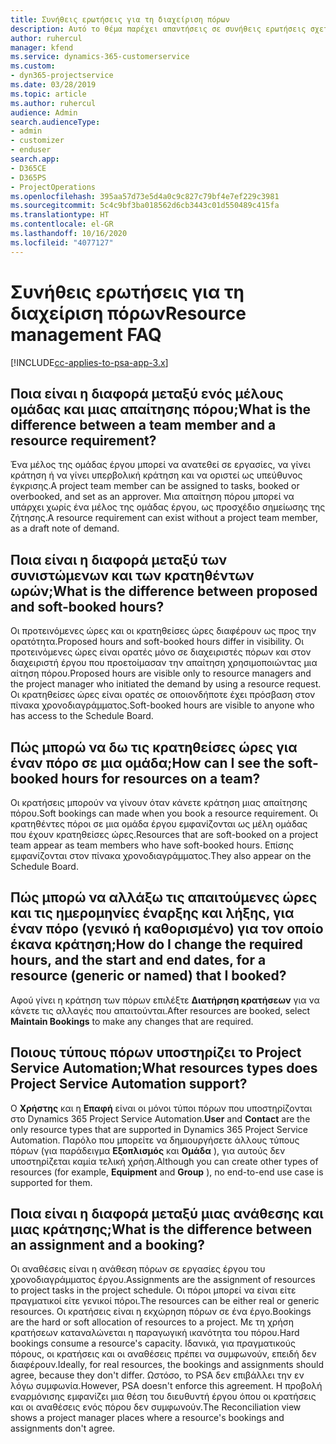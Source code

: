 ```yaml
---
title: Συνήθεις ερωτήσεις για τη διαχείριση πόρων
description: Αυτό το θέμα παρέχει απαντήσεις σε συνήθεις ερωτήσεις σχετικά με τη διαχείριση πόρων.
author: ruhercul
manager: kfend
ms.service: dynamics-365-customerservice
ms.custom:
- dyn365-projectservice
ms.date: 03/28/2019
ms.topic: article
ms.author: ruhercul
audience: Admin
search.audienceType:
- admin
- customizer
- enduser
search.app:
- D365CE
- D365PS
- ProjectOperations
ms.openlocfilehash: 395aa57d73e5d4a0c9c827c79bf4e7ef229c3981
ms.sourcegitcommit: 5c4c9bf3ba018562d6cb3443c01d550489c415fa
ms.translationtype: HT
ms.contentlocale: el-GR
ms.lasthandoff: 10/16/2020
ms.locfileid: "4077127"
---
```

# <a name="resource-management-faq"></a><span data-ttu-id="74ddf-103">Συνήθεις ερωτήσεις για τη διαχείριση πόρων</span><span class="sxs-lookup"><span data-stu-id="74ddf-103">Resource management FAQ</span></span>

[!INCLUDE[cc-applies-to-psa-app-3.x](../includes/cc-applies-to-psa-app-3x.md)]

## <a name="what-is-the-difference-between-a-team-member-and-a-resource-requirement"></a><span data-ttu-id="74ddf-104">Ποια είναι η διαφορά μεταξύ ενός μέλους ομάδας και μιας απαίτησης πόρου;</span><span class="sxs-lookup"><span data-stu-id="74ddf-104">What is the difference between a team member and a resource requirement?</span></span>

<span data-ttu-id="74ddf-105">Ένα μέλος της ομάδας έργου μπορεί να ανατεθεί σε εργασίες, να γίνει κράτηση ή να γίνει υπερβολική κράτηση και να οριστεί ως υπεύθυνος έγκρισης.</span><span class="sxs-lookup"><span data-stu-id="74ddf-105">A project team member can be assigned to tasks, booked or overbooked, and set as an approver.</span></span> <span data-ttu-id="74ddf-106">Μια απαίτηση πόρου μπορεί να υπάρχει χωρίς ένα μέλος της ομάδας έργου, ως προσχέδιο σημείωσης της ζήτησης.</span><span class="sxs-lookup"><span data-stu-id="74ddf-106">A resource requirement can exist without a project team member, as a draft note of demand.</span></span> 

## <a name="what-is-the-difference-between-proposed-and-soft-booked-hours"></a><span data-ttu-id="74ddf-107">Ποια είναι η διαφορά μεταξύ των συνιστώμενων και των κρατηθέντων ωρών;</span><span class="sxs-lookup"><span data-stu-id="74ddf-107">What is the difference between proposed and soft-booked hours?</span></span>

<span data-ttu-id="74ddf-108">Οι προτεινόμενες ώρες και οι κρατηθείσες ώρες διαφέρουν ως προς την ορατότητα.</span><span class="sxs-lookup"><span data-stu-id="74ddf-108">Proposed hours and soft-booked hours differ in visibility.</span></span> <span data-ttu-id="74ddf-109">Οι προτεινόμενες ώρες είναι ορατές μόνο σε διαχειριστές πόρων και στον διαχειριστή έργου που προετοίμασαν την απαίτηση χρησιμοποιώντας μια αίτηση πόρου.</span><span class="sxs-lookup"><span data-stu-id="74ddf-109">Proposed hours are visible only to resource managers and the project manager who initiated the demand by using a resource request.</span></span> <span data-ttu-id="74ddf-110">Οι κρατηθείσες ώρες είναι ορατές σε οποιονδήποτε έχει πρόσβαση στον πίνακα χρονοδιαγράμματος.</span><span class="sxs-lookup"><span data-stu-id="74ddf-110">Soft-booked hours are visible to anyone who has access to the Schedule Board.</span></span>

## <a name="how-can-i-see-the-soft-booked-hours-for-resources-on-a-team"></a><span data-ttu-id="74ddf-111">Πώς μπορώ να δω τις κρατηθείσες ώρες για έναν πόρο σε μια ομάδα;</span><span class="sxs-lookup"><span data-stu-id="74ddf-111">How can I see the soft-booked hours for resources on a team?</span></span>

<span data-ttu-id="74ddf-112">Οι κρατήσεις μπορούν να γίνουν όταν κάνετε κράτηση μιας απαίτησης πόρου.</span><span class="sxs-lookup"><span data-stu-id="74ddf-112">Soft bookings can made when you book a resource requirement.</span></span> <span data-ttu-id="74ddf-113">Οι κρατηθέντες πόροι σε μια ομάδα έργου εμφανίζονται ως μέλη ομάδας που έχουν κρατηθείσες ώρες.</span><span class="sxs-lookup"><span data-stu-id="74ddf-113">Resources that are soft-booked on a project team appear as team members who have soft-booked hours.</span></span> <span data-ttu-id="74ddf-114">Επίσης εμφανίζονται στον πίνακα χρονοδιαγράμματος.</span><span class="sxs-lookup"><span data-stu-id="74ddf-114">They also appear on the Schedule Board.</span></span>

## <a name="how-do-i-change-the-required-hours-and-the-start-and-end-dates-for-a-resource-generic-or-named-that-i-booked"></a><span data-ttu-id="74ddf-115">Πώς μπορώ να αλλάξω τις απαιτούμενες ώρες και τις ημερομηνίες έναρξης και λήξης, για έναν πόρο (γενικό ή καθορισμένο) για τον οποίο έκανα κράτηση;</span><span class="sxs-lookup"><span data-stu-id="74ddf-115">How do I change the required hours, and the start and end dates, for a resource (generic or named) that I booked?</span></span>

<span data-ttu-id="74ddf-116">Αφού γίνει η κράτηση των πόρων επιλέξτε **Διατήρηση κρατήσεων** για να κάνετε τις αλλαγές που απαιτούνται.</span><span class="sxs-lookup"><span data-stu-id="74ddf-116">After resources are booked, select **Maintain Bookings** to make any changes that are required.</span></span>

## <a name="what-resources-types-does-project-service-automation-support"></a><span data-ttu-id="74ddf-117">Ποιους τύπους πόρων υποστηρίζει το Project Service Automation;</span><span class="sxs-lookup"><span data-stu-id="74ddf-117">What resources types does Project Service Automation support?</span></span>

<span data-ttu-id="74ddf-118">Ο **Χρήστης** και η **Επαφή** είναι οι μόνοι τύποι πόρων που υποστηρίζονται στο Dynamics 365 Project Service Automation.</span><span class="sxs-lookup"><span data-stu-id="74ddf-118">**User** and **Contact** are the only resource types that are supported in Dynamics 365 Project Service Automation.</span></span> <span data-ttu-id="74ddf-119">Παρόλο που μπορείτε να δημιουργήσετε άλλους τύπους πόρων (για παράδειγμα **Εξοπλισμός** και **Ομάδα** ), για αυτούς δεν υποστηρίζεται καμία τελική χρήση.</span><span class="sxs-lookup"><span data-stu-id="74ddf-119">Although you can create other types of resources (for example, **Equipment** and **Group** ), no end-to-end use case is supported for them.</span></span>

## <a name="what-is-the-difference-between-an-assignment-and-a-booking"></a><span data-ttu-id="74ddf-120">Ποια είναι η διαφορά μεταξύ μιας ανάθεσης και μιας κράτησης;</span><span class="sxs-lookup"><span data-stu-id="74ddf-120">What is the difference between an assignment and a booking?</span></span>

<span data-ttu-id="74ddf-121">Οι αναθέσεις είναι η ανάθεση πόρων σε εργασίες έργου του χρονοδιαγράμματος έργου.</span><span class="sxs-lookup"><span data-stu-id="74ddf-121">Assignments are the assignment of resources to project tasks in the project schedule.</span></span> <span data-ttu-id="74ddf-122">Οι πόροι μπορεί να είναι είτε πραγματικοί είτε γενικοί πόροι.</span><span class="sxs-lookup"><span data-stu-id="74ddf-122">The resources can be either real or generic resources.</span></span> <span data-ttu-id="74ddf-123">Οι κρατήσεις είναι η εκχώρηση πόρων σε ένα έργο.</span><span class="sxs-lookup"><span data-stu-id="74ddf-123">Bookings are the hard or soft allocation of resources to a project.</span></span> <span data-ttu-id="74ddf-124">Με τη χρήση κρατήσεων καταναλώνεται η παραγωγική ικανότητα του πόρου.</span><span class="sxs-lookup"><span data-stu-id="74ddf-124">Hard bookings consume a resource's capacity.</span></span> <span data-ttu-id="74ddf-125">Ιδανικά, για πραγματικούς πόρους, οι κρατήσεις και οι αναθέσεις πρέπει να συμφωνούν, επειδή δεν διαφέρουν.</span><span class="sxs-lookup"><span data-stu-id="74ddf-125">Ideally, for real resources, the bookings and assignments should agree, because they don't differ.</span></span> <span data-ttu-id="74ddf-126">Ωστόσο, το PSA δεν επιβάλλει την εν λόγω συμφωνία.</span><span class="sxs-lookup"><span data-stu-id="74ddf-126">However, PSA doesn't enforce this agreement.</span></span> <span data-ttu-id="74ddf-127">Η προβολή εναρμόνισης εμφανίζει μια θέση του διευθυντή έργου όπου οι κρατήσεις και οι αναθέσεις ενός πόρου δεν συμφωνούν.</span><span class="sxs-lookup"><span data-stu-id="74ddf-127">The Reconciliation view shows a project manager places where a resource's bookings and assignments don't agree.</span></span>
